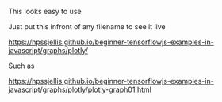 This looks easy to use


Just put this infront of any filename to see it live

https://hpssjellis.github.io/beginner-tensorflowjs-examples-in-javascript/graphs/plotly/




Such as

https://hpssjellis.github.io/beginner-tensorflowjs-examples-in-javascript/graphs/plotly/plotly-graph01.html
